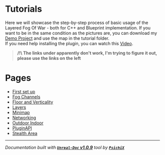 # Tutorials

Here we will showcase the step-by-step process of basic usage of the Layered Fog Of War - both for C++ and Blueprint
implementation. If you want to be in the same condition as the pictures are, you can download my
[Demo Project](https://github.com/gandoulf/LayeredFOW_Demo) and use the map in the tutorial folder. <br />
If you need help installing the plugin, you can watch this [Video](https://www.youtube.com/watch?v=B9pieujL91c).

> **/!\ The links under apparently don't work, I'm trying to figure it out, please use the links on the left <br />**


# Pages

- [First set up](/book/Tutorials/First_set_up.md)
- [Fog Channels](/book/Tutorials/FogChannels.md)
- [Floor and Verticality](/book/Tutorials/Floor_Verticality.md)
- [Layers](/book/Tutorials/Layers.md)
- [Minimap](/book/Tutorials/Minimap.md)
- [Networking](/book/Tutorials/Networking.md)
- [Outdoor Indoor](/book/Tutorials/Outdoor_Indoor.md)
- [PluginAPI](/book/Tutorials/PluginAPI.md)
- [Stealth Area](/book/Tutorials/StealthArea.md)

---
_Documentation built with [**`Unreal-Doc` v1.0.9**](https://github.com/PsichiX/unreal-doc) tool by [**`PsichiX`**](https://github.com/PsichiX)_